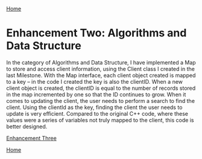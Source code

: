 [Home](index.md)
# Enhancement Two: Algorithms and Data Structure

In the category of Algorithms and Data Structure, I have implemented a Map to store and access client information, using the
Client class I created in the last Milestone. With the Map interface, each client object created is mapped to a key – in the 
code I created the key is also the clientID. When a new client object is created, the clientID is equal to the number of 
records stored in the map incremented by one so that the ID continues to grow. When it comes to updating the client, the user 
needs to perform a search to find the client. Using the clientId as the key, finding the client the user needs to update is 
very efficient. Compared to the original C++ code, where these values were a series of variables not truly mapped to the 
client, this code is better designed.

[Enhancement Three](enhancement_three.md)

[Home](index.md)
